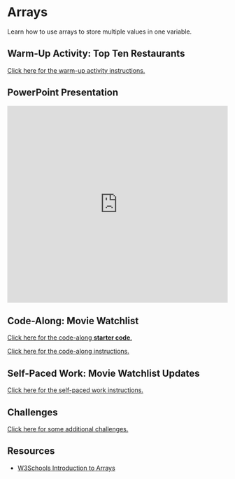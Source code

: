 # Arrays
Learn how to use arrays to store multiple values in one variable.

## Warm-Up Activity: Top Ten Restaurants
[Click here for the warm-up activity instructions.](WarmUp.md)

## PowerPoint Presentation
<iframe src='https://view.officeapps.live.com/op/embed.aspx?src=https://hylandtechclub.com/web-103/Arrays/Arrays.pptx' width='100%' height='450px' frameborder='0'></iframe>

## Code-Along: Movie Watchlist
[Click here for the code-along **starter code**.](https://glitch.com/edit/#!/my-watchlist-as-an-array)

[Click here for the code-along instructions.](WatchlistCodeAlong.md)

## Self-Paced Work: Movie Watchlist Updates
[Click here for the self-paced work instructions.](SelfPacedWork.md)

## Challenges
[Click here for some additional challenges.](Challenges.md)

## Resources
- [W3Schools Introduction to Arrays](https://www.w3schools.com/js/js_arrays.asp)
